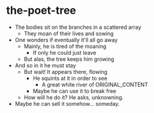 # the-poet-tree

- The bodies sit on the branches in a scattered array
  - They moan of their lives and sowing
- One wonders if eventually it'll all go away
  - Mainly, he is tired of the moaning
    - If only he could just leave
  - But alas, the tree keeps him growing
- And so in it he must stay
  - But wait! It appears there, flowing
    - He squints at it in order to see
      - A great white river of ORIGINAL_CONTENT
    - Maybe he can use it to break free
  - How will he do it? He asks, unknowning.
- Maybe he can sell it somehow... someday.
